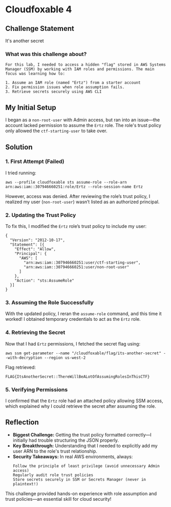 
# Cloudfoxable 4

## Challenge Statement
It's another secret 

### What was this challenge about?
```
For this lab, I needed to access a hidden "flag" stored in AWS Systems Manager (SSM) by working with IAM roles and permissions. The main focus was learning how to:

1. Assume an IAM role (named "Ertz") from a starter account
2. Fix permission issues when role assumption fails.
3. Retrieve secrets securely using AWS CLI
```

## My Initial Setup
I began as a `non-root-user` with Admin access, but ran into an issue—the account lacked permission to assume the `Ertz` role. The role's trust policy only allowed the `ctf-starting-user` to take over.

## Solution
### 1. First Attempt (Failed)  
I tried running:  

```  
aws --profile cloudfoxable sts assume-role --role-arn arn:aws:iam::307946660251:role/Ertz --role-session-name Ertz  
```  

However, access was denied. After reviewing the role’s trust policy, I realized my user (`non-root-user`) wasn’t listed as an authorized principal.  

### 2. Updating the Trust Policy  
To fix this, I modified the `Ertz` role’s trust policy to include my user:  

```  
{  
  "Version": "2012-10-17",  
  "Statement": [{  
    "Effect": "Allow",  
    "Principal": {  
      "AWS": [  
        "arn:aws:iam::307946660251:user/ctf-starting-user",  
        "arn:aws:iam::307946660251:user/non-root-user"  
      ]  
    },  
    "Action": "sts:AssumeRole"  
  }]  
}  
```  

### 3. Assuming the Role Successfully  
With the updated policy, I reran the `assume-role` command, and this time it worked! I obtained temporary credentials to act as the `Ertz` role.  

### 4. Retrieving the Secret  
Now that I had `Ertz` permissions, I fetched the secret flag using:  

```  
aws ssm get-parameter --name "/cloudfoxable/flag/its-another-secret" --with-decryption --region us-west-2  
```  

Flag retrieved:  

```  
FLAG{ItsAnotherSecret::ThereWillBeALotOfAssumingRolesInThisCTF}  
```  

### 5. Verifying Permissions  
I confirmed that the `Ertz` role had an attached policy allowing SSM access, which explained why I could retrieve the secret after assuming the role.

## Reflection
* **Biggest Challenge:** Getting the trust policy formatted correctly—I initially had trouble structuring the JSON properly.  
* **Key Breakthrough:** Understanding that I needed to explicitly add my user ARN to the role's trust relationship.  
* **Security Takeaways:** In real AWS environments, always:  
  ```  
  Follow the principle of least privilege (avoid unnecessary Admin access)  
  Regularly audit role trust policies  
  Store secrets securely in SSM or Secrets Manager (never in plaintext!)  
  ```  
This challenge provided hands-on experience with role assumption and trust policies—an essential skill for cloud security!
